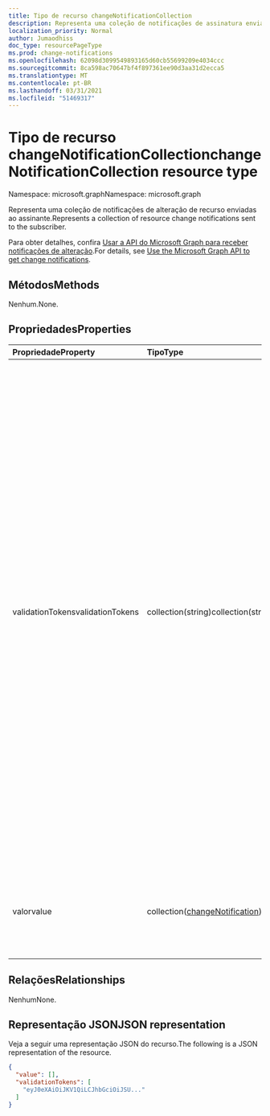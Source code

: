 ```yaml
---
title: Tipo de recurso changeNotificationCollection
description: Representa uma coleção de notificações de assinatura enviadas ao assinante.
localization_priority: Normal
author: Jumaodhiss
doc_type: resourcePageType
ms.prod: change-notifications
ms.openlocfilehash: 62098d3099549893165d60cb55699209e4034ccc
ms.sourcegitcommit: 8ca598ac70647bf4f897361ee90d3aa31d2ecca5
ms.translationtype: MT
ms.contentlocale: pt-BR
ms.lasthandoff: 03/31/2021
ms.locfileid: "51469317"
---
```

# <a name="changenotificationcollection-resource-type"></a><span data-ttu-id="2829a-103">Tipo de recurso changeNotificationCollection</span><span class="sxs-lookup"><span data-stu-id="2829a-103">changeNotificationCollection resource type</span></span>

<span data-ttu-id="2829a-104">Namespace: microsoft.graph</span><span class="sxs-lookup"><span data-stu-id="2829a-104">Namespace: microsoft.graph</span></span>

<span data-ttu-id="2829a-105">Representa uma coleção de notificações de alteração de recurso enviadas ao assinante.</span><span class="sxs-lookup"><span data-stu-id="2829a-105">Represents a collection of resource change notifications sent to the subscriber.</span></span>

<span data-ttu-id="2829a-106">Para obter detalhes, confira [Usar a API do Microsoft Graph para receber notificações de alteração](webhooks.md).</span><span class="sxs-lookup"><span data-stu-id="2829a-106">For details, see [Use the Microsoft Graph API to get change notifications](webhooks.md).</span></span>

## <a name="methods"></a><span data-ttu-id="2829a-107">Métodos</span><span class="sxs-lookup"><span data-stu-id="2829a-107">Methods</span></span>

<span data-ttu-id="2829a-108">Nenhum.</span><span class="sxs-lookup"><span data-stu-id="2829a-108">None.</span></span>

## <a name="properties"></a><span data-ttu-id="2829a-109">Propriedades</span><span class="sxs-lookup"><span data-stu-id="2829a-109">Properties</span></span>

| <span data-ttu-id="2829a-110">Propriedade</span><span class="sxs-lookup"><span data-stu-id="2829a-110">Property</span></span> | <span data-ttu-id="2829a-111">Tipo</span><span class="sxs-lookup"><span data-stu-id="2829a-111">Type</span></span> | <span data-ttu-id="2829a-112">Descrição</span><span class="sxs-lookup"><span data-stu-id="2829a-112">Description</span></span> |
|:---------|:-----|:------------|
| <span data-ttu-id="2829a-113">validationTokens</span><span class="sxs-lookup"><span data-stu-id="2829a-113">validationTokens</span></span> | <span data-ttu-id="2829a-114">collection(string)</span><span class="sxs-lookup"><span data-stu-id="2829a-114">collection(string)</span></span> | <span data-ttu-id="2829a-115">Contém uma matriz de tokens JWT gerados pelo Microsoft Graph para o aplicativo validar a origem das notificações.</span><span class="sxs-lookup"><span data-stu-id="2829a-115">Contains an array of JWT tokens generated by Microsoft Graph for the application to validate the origin of the notifications.</span></span> <span data-ttu-id="2829a-116">O Microsoft Graph gera um único token para cada par de aplicativos e locatários distintos para um item se ele existir na matriz de valores.</span><span class="sxs-lookup"><span data-stu-id="2829a-116">Microsoft Graph generates a single token for each distinct app and tenant pair for an item if it exists in the value array.</span></span> <span data-ttu-id="2829a-117">Lembre-se de que as notificações podem conter uma combinação de itens para vários aplicativos e locatários que assinaram usando a mesma URL de notificação.</span><span class="sxs-lookup"><span data-stu-id="2829a-117">Keep in mind that notifications can contain a mix of items for various apps and tenants that subscribed using the same notification URL.</span></span> <span data-ttu-id="2829a-118">Fornecido apenas para [notificações de alteração com dados de recurso](/graph/webhooks-with-resource-data.md) Opcional.</span><span class="sxs-lookup"><span data-stu-id="2829a-118">Only provided for [change notifications with resource data](/graph/webhooks-with-resource-data.md) Optional.</span></span> |
| <span data-ttu-id="2829a-119">valor</span><span class="sxs-lookup"><span data-stu-id="2829a-119">value</span></span> | <span data-ttu-id="2829a-120">collection([changeNotification](changenotification.md))</span><span class="sxs-lookup"><span data-stu-id="2829a-120">collection([changeNotification](changenotification.md))</span></span> | <span data-ttu-id="2829a-121">O conjunto de notificações que está sendo enviado para a URL de notificação.</span><span class="sxs-lookup"><span data-stu-id="2829a-121">The set of notifications being sent to the notification URL.</span></span> <span data-ttu-id="2829a-122">Obrigatório.</span><span class="sxs-lookup"><span data-stu-id="2829a-122">Required.</span></span> |

## <a name="relationships"></a><span data-ttu-id="2829a-123">Relações</span><span class="sxs-lookup"><span data-stu-id="2829a-123">Relationships</span></span>

<span data-ttu-id="2829a-124">Nenhum</span><span class="sxs-lookup"><span data-stu-id="2829a-124">None.</span></span>

## <a name="json-representation"></a><span data-ttu-id="2829a-125">Representação JSON</span><span class="sxs-lookup"><span data-stu-id="2829a-125">JSON representation</span></span>

<span data-ttu-id="2829a-126">Veja a seguir uma representação JSON do recurso.</span><span class="sxs-lookup"><span data-stu-id="2829a-126">The following is a JSON representation of the resource.</span></span>

<!-- {
  "blockType": "resource",
  "optionalProperties": [

  ],
  "@odata.type": "microsoft.graph.changeNotificationCollection"
}-->

```json
{
  "value": [],
  "validationTokens": [
    "eyJ0eXAiOiJKV1QiLCJhbGciOiJSU..."
  ]
}
```

<!-- uuid: 8cc2599e-9740-4191-93fa-bc13c6f91564
2020-05-25 14:57:30 UTC -->
<!--
{
  "type": "#page.annotation",
  "description": "change notification collection resource",
  "keywords": "",
  "section": "documentation",
  "tocPath": "",
  "suppressions": []
}
-->

